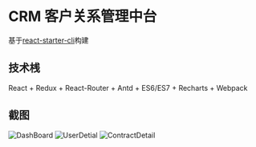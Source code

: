 # CRM 客户关系管理中台
基于[react-starter-cli](https://github.com/Jasonzj/react-starter-cli)构建

## 技术桟
React + Redux + React-Router + Antd + ES6/ES7 + Recharts + Webpack

## 截图
![DashBoard](https://raw.githubusercontent.com/Jasonzj/crm/master/public/p1.png)
![UserDetial](https://raw.githubusercontent.com/Jasonzj/crm/master/public/p2.png)
![ContractDetail](https://raw.githubusercontent.com/Jasonzj/crm/master/public/p3.png)